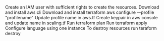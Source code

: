 Create an IAM user with sufficient rights to create the resources. 
Download and install aws cli
Download and install terraform
aws configure --profile "profilename"
Update profile name in aws.tf 
Create keypair in aws console and update name in scaling.tf
Run terraform plan
Run terraform apply
Configure language using one instance
To destroy resources run teraform destroy
